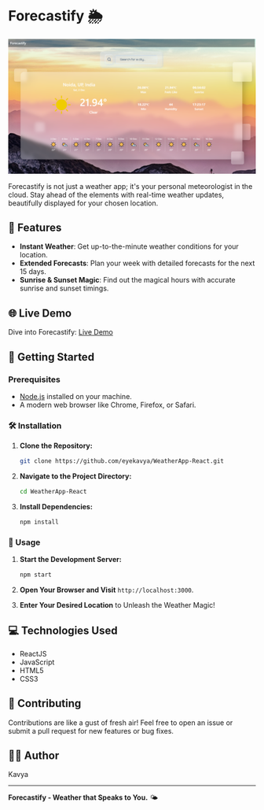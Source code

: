 # Forecastify 🌦️

![Forecastify](/public/images/forecastify-screenshot.png)

Forecastify is not just a weather app; it's your personal meteorologist in the cloud. Stay ahead of the elements with real-time weather updates, beautifully displayed for your chosen location.

## 🚀 Features

- **Instant Weather**: Get up-to-the-minute weather conditions for your location.
- **Extended Forecasts**: Plan your week with detailed forecasts for the next 15 days.
- **Sunrise & Sunset Magic**: Find out the magical hours with accurate sunrise and sunset timings.

## 🌐 Live Demo

Dive into Forecastify: [Live Demo](https://forecastify.netlify.app/)

## 🚀 Getting Started

### Prerequisites

- [Node.js](https://nodejs.org/) installed on your machine.
- A modern web browser like Chrome, Firefox, or Safari.

### 🛠️ Installation

1. **Clone the Repository:**

   ```bash
   git clone https://github.com/eyekavya/WeatherApp-React.git

   ```

2. **Navigate to the Project Directory:**

   ```bash
   cd WeatherApp-React
   ```

3. **Install Dependencies:**

   ```bash
   npm install
   ```

### 🚀 Usage

1. **Start the Development Server:**

   ```bash
   npm start
   ```

2. **Open Your Browser and Visit** `http://localhost:3000`.

3. **Enter Your Desired Location** to Unleash the Weather Magic!

## 💻 Technologies Used

- ReactJS
- JavaScript
- HTML5
- CSS3

## 🤝 Contributing

Contributions are like a gust of fresh air! Feel free to open an issue or submit a pull request for new features or bug fixes.

## 🙋‍♀️ Author

Kavya

---

**Forecastify - Weather that Speaks to You.** 🌤️
